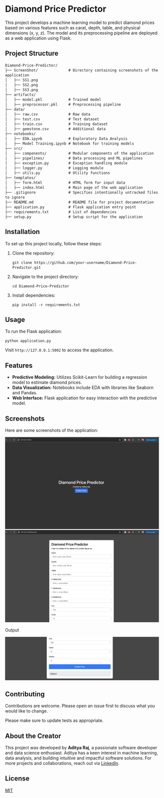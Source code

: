 # Diamond Price Predictor

This project develops a machine learning model to predict diamond prices based on various features such as carat, depth, table, and physical dimensions (x, y, z). The model and its preprocessing pipeline are deployed as a web application using Flask.

## Project Structure

```
Diamond-Price-Predictor/
├── ScreenShot/              # Directory containing screenshots of the application
│   ├── SS1.png
│   ├── SS2.png
│   ├── SS3.png
├── artifacts/
│   ├── model.pkl            # Trained model
│   ├── preprocessor.pkl     # Preprocessing pipeline
├── data/
│   ├── raw.csv              # Raw data
│   ├── test.csv             # Test dataset
│   ├── train.csv            # Training dataset
│   ├── gemstone.csv         # Additional data
├── notebooks/
│   ├── EDA.ipynb            # Exploratory Data Analysis
│   ├── Model Training.ipynb # Notebook for training models
├── src/
│   ├── components/          # Modular components of the application
│   ├── pipelines/           # Data processing and ML pipelines
│   ├── exception.py         # Exception handling module
│   ├── logger.py            # Logging module
│   ├── utils.py             # Utility functions
├── templates/
│   ├── form.html            # HTML form for input data
│   ├── index.html           # Main page of the web application
├── .gitignore               # Specifies intentionally untracked files to ignore
├── README.md                # README file for project documentation
├── application.py           # Flask application entry point
├── requirements.txt         # List of dependencies
├── setup.py                 # Setup script for the application
```

## Installation

To set up this project locally, follow these steps:

1. Clone the repository:
   ```
   git clone https://github.com/your-username/Diamond-Price-Predictor.git
   ```
2. Navigate to the project directory:
   ```
   cd Diamond-Price-Predictor
   ```
3. Install dependencies:
   ```
   pip install -r requirements.txt
   ```

## Usage

To run the Flask application:
```
python application.py
```
Visit `http://127.0.0.1:5002` to access the application.

## Features

- **Predictive Modeling:** Utilizes Scikit-Learn for building a regression model to estimate diamond prices.
- **Data Visualization:** Notebooks include EDA with libraries like Seaborn and Pandas.
- **Web Interface:** Flask application for easy interaction with the predictive model.

## Screenshots

Here are some screenshots of the application:

![ScreenShot 1](ScreenShot/SS1.png)
![ScreenShot 2](ScreenShot/SS2.png)

Output 

![ScreenShot 3](ScreenShot/SS3.png)

## Contributing

Contributions are welcome. Please open an issue first to discuss what you would like to change.

Please make sure to update tests as appropriate.

## About the Creator

This project was developed by **Aditya Raj**, a passionate software developer and data science enthusiast. Aditya has a keen interest in machine learning, data analysis, and building intuitive and impactful software solutions. For more projects and collaborations, reach out via [LinkedIn]([https://www.linkedin.com/in/aditya-raj-05411b21a/]).

## License

[MIT](https://choosealicense.com/licenses/mit/)

